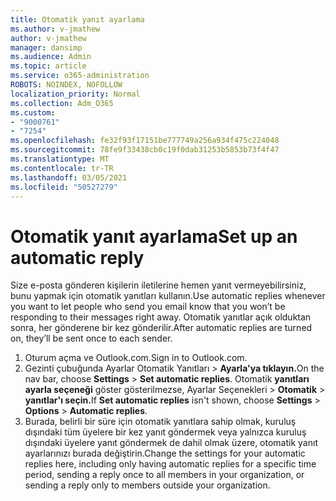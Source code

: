 ```yaml
---
title: Otomatik yanıt ayarlama
ms.author: v-jmathew
author: v-jmathew
manager: dansimp
ms.audience: Admin
ms.topic: article
ms.service: o365-administration
ROBOTS: NOINDEX, NOFOLLOW
localization_priority: Normal
ms.collection: Adm_O365
ms.custom:
- "9000761"
- "7254"
ms.openlocfilehash: fe32f93f17151be777749a256a934f475c224048
ms.sourcegitcommit: 78fe9f33438cb0c19f0dab31253b5853b73f4f47
ms.translationtype: MT
ms.contentlocale: tr-TR
ms.lasthandoff: 03/05/2021
ms.locfileid: "50527279"
---
```

# <a name="set-up-an-automatic-reply"></a><span data-ttu-id="2a267-102">Otomatik yanıt ayarlama</span><span class="sxs-lookup"><span data-stu-id="2a267-102">Set up an automatic reply</span></span>

<span data-ttu-id="2a267-103">Size e-posta gönderen kişilerin iletilerine hemen yanıt vermeyebilirsiniz, bunu yapmak için otomatik yanıtları kullanın.</span><span class="sxs-lookup"><span data-stu-id="2a267-103">Use automatic replies whenever you want to let people who send you email know that you won’t be responding to their messages right away.</span></span> <span data-ttu-id="2a267-104">Otomatik yanıtlar açık olduktan sonra, her gönderene bir kez gönderilir.</span><span class="sxs-lookup"><span data-stu-id="2a267-104">After automatic replies are turned on, they’ll be sent once to each sender.</span></span>

1. <span data-ttu-id="2a267-105">Oturum açma ve Outlook.com.</span><span class="sxs-lookup"><span data-stu-id="2a267-105">Sign in to Outlook.com.</span></span>
2. <span data-ttu-id="2a267-106">Gezinti çubuğunda Ayarlar Otomatik Yanıtları  >  **Ayarla'ya tıklayın.**</span><span class="sxs-lookup"><span data-stu-id="2a267-106">On the nav bar, choose **Settings** > **Set automatic replies**.</span></span> <span data-ttu-id="2a267-107">Otomatik **yanıtları ayarla seçeneği** göster gösterilmezse, Ayarlar Seçenekleri   >  **Otomatik**  >  **yanıtlar'ı seçin.**</span><span class="sxs-lookup"><span data-stu-id="2a267-107">If **Set automatic replies** isn't shown, choose **Settings** > **Options** > **Automatic replies**.</span></span>
3. <span data-ttu-id="2a267-108">Burada, belirli bir süre için otomatik yanıtlara sahip olmak, kuruluş dışındaki tüm üyelere bir kez yanıt göndermek veya yalnızca kuruluş dışındaki üyelere yanıt göndermek de dahil olmak üzere, otomatik yanıt ayarlarınızı burada değiştirin.</span><span class="sxs-lookup"><span data-stu-id="2a267-108">Change the settings for your automatic replies here, including only having automatic replies for a specific time period, sending a reply once to all members in your organization, or sending a reply only to members outside your organization.</span></span>
